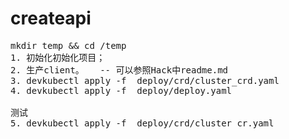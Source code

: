 # createapi
<pre>
mkdir temp && cd /temp
1. 初始化初始化项目；
2. 生产client。   -- 可以参照Hack中readme.md
3. devkubectl apply -f  deploy/crd/cluster_crd.yaml 
4. devkubectl apply -f  deploy/deploy.yaml 

测试
5. devkubectl apply -f  deploy/crd/cluster_cr.yaml 
</pre>
